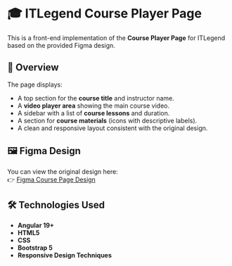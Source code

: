 # 🎓 ITLegend Course Player Page

This is a front-end implementation of the **Course Player Page** for ITLegend based on the provided Figma design.

## 📌 Overview

The page displays:

- A top section for the **course title** and instructor name.
- A **video player area** showing the main course video.
- A sidebar with a list of **course lessons** and duration.
- A section for **course materials** (icons with descriptive labels).
- A clean and responsive layout consistent with the original design.

## 🖼️ Figma Design

You can view the original design here:  
👉 [Figma Course Page Design](https://www.figma.com/design/M6RfSjHqm6glEN1BQR1WFl/ITLegend-Course-Player-Page-Test?node-id=0-1&p=f&t=DknV9ZRb6hs7VOmN-0)

## 🛠️ Technologies Used

- **Angular 19+**
- **HTML5**
- **CSS**
- **Bootstrap 5**
- **Responsive Design Techniques**
